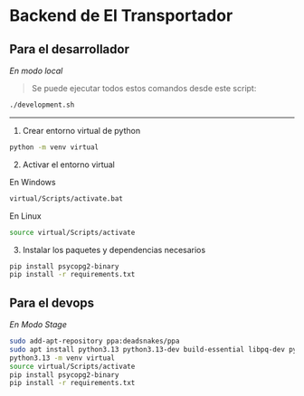 # Backend de El Transportador

## Para el desarrollador
_En modo local_

>Se puede ejecutar todos estos comandos desde este script:

```bash
./development.sh
```


---

1. Crear entorno virtual de python
   
```bash
python -m venv virtual
```
2. Activar el entorno virtual
   
En Windows
```bash
virtual/Scripts/activate.bat
```

   En Linux
```bash
source virtual/Scripts/activate
```

3. Instalar los paquetes y dependencias necesarios
```bash
pip install psycopg2-binary
pip install -r requirements.txt
```

## Para el devops
_En Modo Stage_

```bash
sudo add-apt-repository ppa:deadsnakes/ppa
sudo apt install python3.13 python3.13-dev build-essential libpq-dev python
python3.13 -m venv virtual
source virtual/Scripts/activate
pip install psycopg2-binary
pip install -r requirements.txt
```